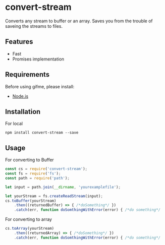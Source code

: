# convert-stream

Converts any stream to buffer or an array. Saves you from the trouble of saveing the streams to files.

## Features

- Fast
- Promises implementation

## Requirements

Before using gifme, please install:

- [Node.js](https://nodejs.or)

## Installation
For local
```shell
npm install convert-stream --save
```

## Usage
For converting to Buffer
```js
const cs = require('convert-stream');
const fs = require('fs');
const path = require('path');

let input = path.join(__dirname, 'yourexamplefile');

let yourStream = fs.createReadStream(input);
cs.toBuffer(yourStream)
    .then((returnedBuffer) => { /*doSomething*/ })
    .catch(err, function doSomthingWithError(error) { /*do something*/ });
```
For converting to array
```js
cs.toArray(yourStream)
    .then((returnedArray) => { /*doSomething*/ })
    .catch(err, function doSomthingWithError(error) { /*do something*/ });
```

